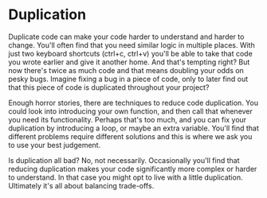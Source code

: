 # Duplication

Duplicate code can make your code harder to understand and harder to change. You'll often find that you need similar logic in multiple places. With just two keyboard shortcuts (ctrl+c, ctrl+v) you'll be able to take that code you wrote earlier and give it another home. And that's tempting right? But now there's twice as much code and that means doubling your odds on pesky bugs. Imagine fixing a bug in a piece of code, only to later find out that this piece of code is duplicated throughout your project?

Enough horror stories, there are techniques to reduce code duplication. You could look into introducing your own function, and then call that whenever you need its functionality. Perhaps that's too much, and you can fix your duplication by introducing a loop, or maybe an extra variable. You'll find that different problems require different solutions and this is where we ask you to use your best judgement.

Is duplication all bad? No, not necessarily. Occasionally you'll find that reducing duplication makes your code significantly more complex or harder to understand. In that case you might opt to live with a little duplication. Ultimately it's all about balancing trade-offs.
